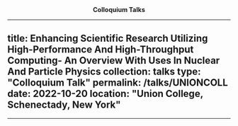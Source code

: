 <center><strong>Colloquium Talks</strong></center>


---
title: Enhancing Scientific Research Utilizing High-Performance And High-Throughput Computing- An Overview With Uses In Nuclear And Particle Physics
collection: talks
type: "Colloquium Talk"
permalink: /talks/UNIONCOLL
date: 2022-10-20
location: "Union College, Schenectady, New York"
---

_________________
